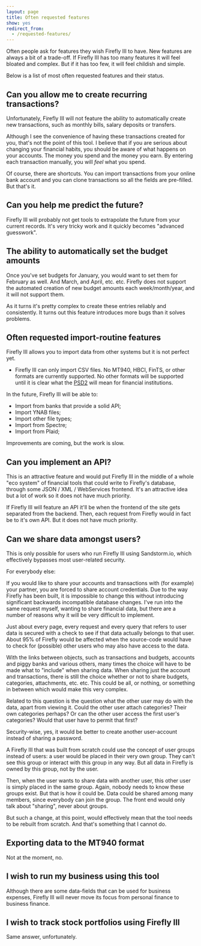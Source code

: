 ```yaml
---
layout: page
title: Often requested features
show: yes
redirect_from:
  - /requested-features/
---
```


Often people ask for features they wish Firefly III to have. New features are always a bit of a trade-off. If Firefly III has too many features it will feel bloated and complex. But if it has too few, it will feel childish and simple. 

Below is a list of most often requested features and their status.

## Can you allow me to create recurring transactions?
Unfortunately, Firefly III will not feature the ability to automatically create new transactions, such as monthly bills, salary deposits or transfers.

Although I see the convenience of having these transactions created for you, that's not the point of this tool. I believe that if you are serious about changing your financial habits, you should be aware of what happens on your accounts. The money you spend and the money you earn. By entering each transaction manually, you will _feel_ what you spend.

Of course, there are shortcuts. You can import transactions from your online bank account and you can clone transactions so all the fields are pre-filled. But that's it. 

## Can you help me predict the future?

Firefly III will probably not get tools to extrapolate the future from your current records. It's very tricky work and it quickly becomes "advanced guesswork".

## The ability to automatically set the budget amounts

Once you've set budgets for January, you would want to set them for February as well. And March, and April, etc. etc. Firefly does not support the automated creation of new budget amounts each week/month/year, and it will not support them.

As it turns it's pretty complex to create these entries reliably and consistently. It turns out this feature introduces more bugs than it solves problems.

## Often requested import-routine features

Firefly III allows you to import data from other systems but it is not perfect yet.

- Firefly III can only import CSV files. No MT940, HBCI, FinTS, or other formats are currently supported. No other formats will be supported until it is clear what the [PSD2](https://en.wikipedia.org/wiki/Payment_Services_Directive#Revised_Directive_on_Payment_Services_.28PSD2.29) will mean for financial institutions.

In the future, Firefly III will be able to:

- Import from banks that provide a solid API;
- Import YNAB files;
- Import other file types;
- Import from Spectre;
- Import from Plaid;

Improvements are coming, but the work is slow.

## Can you implement an API?
This is an attractive feature and would put Firefly III in the middle of a whole "eco system" of financial tools that could write to Firefly's database, through some JSON / XML / WebServices frontend. It's an attractive idea but a lot of work so it does not have much priority. 

If Firefly III will feature an API it'll be when the frontend of the site gets separated from the backend. Then, each request from Firefly would in fact be to it's own API. But it does not have much priority.

## Can we share data amongst users?
This is only possible for users who run Firefly III using Sandstorm.io, which effectively bypasses most user-related security.

For everybody else:

If you would like to share your accounts and transactions with (for example) your partner, you are forced to share account credentials. Due to the way Firefly has been built, it is impossible to change this without introducing significant backwards incompatible database changes. I've run into the same request myself, wanting to share financial data, but there are a number of reasons why it will be very difficult to implement.

Just about every page, every request and every query that refers to user data is secured with a check to see if that data actually belongs to that user. About 95% of Firefly would be affected when the source-code would have to check for (possible) other users who may also have access to the data.

With the links between objects, such as transactions and budgets, accounts and piggy banks and various others, many times the choice will have to be made what to "include" when sharing data. When sharing just the account and transactions, there is still the choice whether or not to share budgets, categories, attachments, etc. etc. This could be all, or nothing, or something in between which would make this very complex.

Related to this question is the question what the other user may do with the data, apart from viewing it. Could the other user attach categories? Their own categories perhaps? Or can the other user access the first user's categories? Would that user have to permit that first?

Security-wise, yes, it would be better to create another user-account instead of sharing a password.

A Firefly III that was built from scratch could use the concept of user groups instead of users: a user would be placed in their very own group. They can't see this group or interact with this group in any way. But all data in Firefly is owned by this group, not by the user.

Then, when the user wants to share data with another user, this other user is simply placed in the same group. Again, nobody needs to know these groups exist. But that is how it could be. Data could be shared among many members, since everybody can join the group. The front end would only talk about "sharing", never about groups.

But such a change, at this point, would effectively mean that the tool needs to be rebuilt from scratch. And that's something that I cannot do.

## Exporting data to the MT940 format
Not at the moment, no. 

## I wish to run my business using this tool
Although there are some data-fields that can be used for business expenses, Firefly III will never move its focus from personal finance to business finance.

## I wish to track stock portfolios using Firefly III
Same answer, unfortunately.

